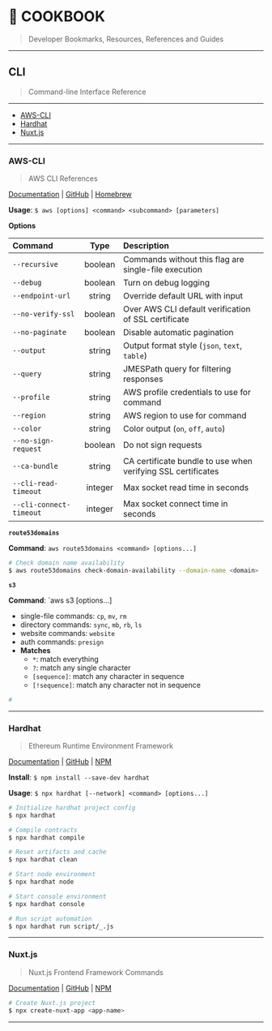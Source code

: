 # 📔 COOKBOOK

> Developer Bookmarks, Resources, References and Guides

---

## CLI

> Command-line Interface Reference

---

* [AWS-CLI](#AWS-CLI)
* [Hardhat](#Hardhat)
* [Nuxt.js](#Nuxt.js)

---

### AWS-CLI

> AWS CLI References

[Documentation](https://docs.aws.amazon.com/cli/latest/reference/) | [GitHub](https://github.com/aws/aws-cli) | [Homebrew](https://formulae.brew.sh/formula/awscli)

__Usage__: `$ aws [options] <command> <subcommand> [parameters]`

__Options__

| Command | Type | Description |
|:--------|:----:|:------------|
| `--recursive` | boolean | Commands without this flag are single-file execution |
| `--debug` | boolean | Turn on debug logging |
| `--endpoint-url` | string | Override default URL with input |
| `--no-verify-ssl` | boolean | Over AWS CLI default verification of SSL certificate |
| `--no-paginate` | boolean | Disable automatic pagination |
| `--output` | string | Output format style (`json`, `text`, `table`) |
| `--query` | string | JMESPath query for filtering responses |
| `--profile` | string | AWS profile credentials to use for command |
| `--region` | string | AWS region to use for command |
| `--color` | string | Color output (`on`, `off`, `auto`) |
| `--no-sign-request` | boolean | Do not sign requests |
| `--ca-bundle` | string | CA certificate bundle to use when verifying SSL certificates |
| `--cli-read-timeout` | integer | Max socket read time in seconds |
| `--cli-connect-timeout` | integer | Max socket connect time in seconds |

__`route53domains`__

__Command__: `aws route53domains <command> [options...]`

```bash
# Check domain name availability
$ aws route53domains check-domain-availability --domain-name <domain>
```

__`s3`__

__Command__: `aws s3 <command> [options...]

* single-file commands: `cp`, `mv`, `rm`
* directory commands: `sync`, `mb`, `rb`, `ls`
* website commands: `website`
* auth commands: `presign`
* __Matches__
  * `*`: match everything
  * `?`: match any single character
  * `[sequence]`: match any character in sequence
  * `[!sequence]`: match any character not in sequence

```bash
# 
```

---

### Hardhat

> Ethereum Runtime Environment Framework

[Documentation](https://hardhat.org/) | [GitHub](https://github.com/nomiclabs/hardhat) | [NPM](https://npmjs.com/package/hardhat)

__Install__: `$ npm install --save-dev hardhat`

__Usage__: `$ npx hardhat [--network] <command> [options...]`

```bash
# Initialize hardhat project config
$ npx hardhat

# Compile contracts
$ npx hardhat compile

# Reset artifacts and cache
$ npx hardhat clean

# Start node environment
$ npx hardhat node

# Start console environment
$ npx hardhat console

# Run script automation
$ npx hardhat run script/_.js
```

---

### Nuxt.js

> Nuxt.js Frontend Framework Commands

[Documentation](https://nuxtjs.org/) | [GitHub](https://github.com/nuxt/nuxt.js) | [NPM](https://npmjs.com/package/nuxt)

```bash
# Create Nuxt.js project
$ npx create-nuxt-app <app-name>
```

---
